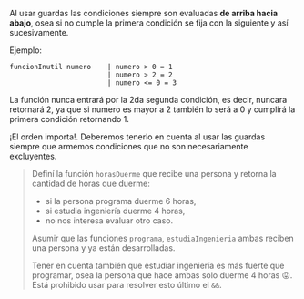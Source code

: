 Al usar guardas las condiciones siempre son evaluadas **de arriba hacia abajo**, osea si no cumple la primera condición se fija con la siguiente y así sucesivamente.

Ejemplo:

```
funcionInutil numero    | numero > 0 = 1
                        | numero > 2 = 2
                        | numero <= 0 = 3
```

La función nunca entrará por la 2da segunda condición, es decir, nuncara retornará 2, ya que si numero es mayor a 2 también lo será a 0 y cumplirá la primera condición retornando 1. 

¡El orden importa!. Deberemos tenerlo en cuenta al usar las guardas siempre que armemos condiciones que no son necesariamente excluyentes.


> Definí la función `horasDuerme` que recibe una persona y retorna la cantidad de horas que duerme:
>
> * si la persona programa duerme 6 horas,
> * si estudia ingeniería duerme 4 horas, 
> * no nos interesa evaluar otro caso.
> 
> Asumir que las funciones `programa`, `estudiaIngenieria` ambas reciben una persona y ya están desarrolladas.
> 
> Tener en cuenta también que estudiar ingeniería es más fuerte que programar, osea la persona que hace ambas solo duerme 4 horas :stuck_out_tongue:. Está prohibido usar para resolver esto último el `&&`.